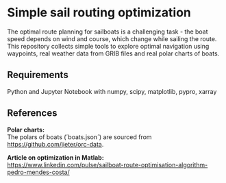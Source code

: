 # Simple sail routing optimization
The optimal route planning for sailboats is a challenging task - the boat speed depends on wind and course, which change while sailing the route. This repository collects simple tools to explore optimal navigation using waypoints, real weather data from GRIB files and real polar charts of boats. 

## Requirements 
Python and Jupyter Notebook with numpy, scipy, matplotlib, pypro, xarray

## References
**Polar charts:** \
The polars of boats (´boats.json´) are sourced from https://github.com/jieter/orc-data. 

**Article on optimization in Matlab:** \
https://www.linkedin.com/pulse/sailboat-route-optimisation-algorithm-pedro-mendes-costa/


